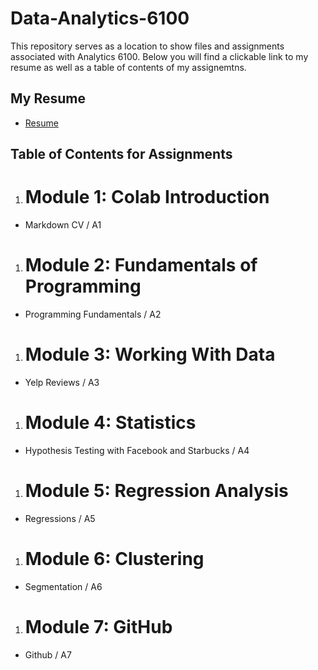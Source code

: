 # Data-Analytics-6100

This repository serves as a location to show files and assignments associated with Analytics 6100. Below you will find a clickable link to my resume as well as a table of contents of my assignemtns. 

## My Resume
* [Resume](https://colab.research.google.com/drive/1YvsP4628F0XuGH-5S8vLNsdeI8K6MrZf?usp=sharing)

## Table of Contents for Assignments
1. # Module 1: Colab Introduction
  * Markdown CV / A1
1. # Module 2: Fundamentals of Programming
  * Programming Fundamentals / A2 
1. # Module 3: Working With Data
  * Yelp Reviews / A3 
1. # Module 4: Statistics 
  * Hypothesis Testing with Facebook and Starbucks / A4
1. # Module 5: Regression Analysis
  * Regressions / A5 
1. # Module 6: Clustering 
  * Segmentation / A6
1. # Module 7: GitHub
  * Github / A7
